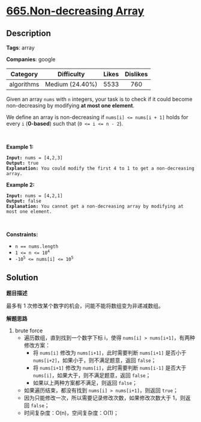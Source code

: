 # [665.Non-decreasing Array](https://leetcode.com/problems/non-decreasing-array/description/)

## Description

**Tags**: array

**Companies**: google

|  Category  |   Difficulty    | Likes | Dislikes |
| :--------: | :-------------: | :---: | :------: |
| algorithms | Medium (24.40%) | 5533  |   760    |

<p>Given an array <code>nums</code> with <code>n</code> integers, your task is to check if it could become non-decreasing by modifying <strong>at most one element</strong>.</p>
<p>We define an array is non-decreasing if <code>nums[i] &lt;= nums[i + 1]</code> holds for every <code>i</code> (<strong>0-based</strong>) such that (<code>0 &lt;= i &lt;= n - 2</code>).</p>
<p>&nbsp;</p>
<p><strong class="example">Example 1:</strong></p>
<pre><code><strong>Input:</strong> nums = [4,2,3]
<strong>Output:</strong> true
<strong>Explanation:</strong> You could modify the first 4 to 1 to get a non-decreasing array.</code></pre>
<p><strong class="example">Example 2:</strong></p>
<pre><code><strong>Input:</strong> nums = [4,2,1]
<strong>Output:</strong> false
<strong>Explanation:</strong> You cannot get a non-decreasing array by modifying at most one element.</code></pre>
<p>&nbsp;</p>
<p><strong>Constraints:</strong></p>
<ul>
  <li><code>n == nums.length</code></li>
  <li><code>1 &lt;= n &lt;= 10<sup>4</sup></code></li>
  <li><code>-10<sup>5</sup> &lt;= nums[i] &lt;= 10<sup>5</sup></code></li>
</ul>

## Solution

**题目描述**

最多有 1 次修改某个数字的机会，问能不能将数组变为非递减数组。

**解题思路**

1. brute force
   - 遍历数组，直到找到一个数字下标 i，使得 `nums[i] > nums[i+1]`，有两种修改方案：
     - 将 `nums[i]` 修改为 `nums[i+1]`，此时需要判断 `nums[i+1]` 是否小于 `nums[i+2]`，如果小于，则不满足题意，返回 `false`；
     - 将 `nums[i+1]` 修改为 `nums[i]`，此时需要判断 `nums[i-1]` 是否大于 `nums[i]`，如果大于，则不满足题意，返回 `false`；
     - 如果以上两种方案都不满足，则返回 `false`；
   - 如果遍历结束，都没有找到 `nums[i] > nums[i+1]`，则返回 `true`；
   - 因为只能修改一次，所以需要记录修改次数，如果修改次数大于 1，则返回 `false`；
   - 时间复杂度：O(n)，空间复杂度：O(1)；
